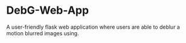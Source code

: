 # DebG-Web-App
A user-friendly flask web application where users are able to deblur a motion blurred images using.

